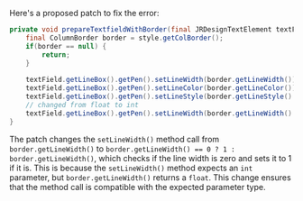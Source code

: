 Here's a proposed patch to fix the error:
```java
private void prepareTextfieldWithBorder(final JRDesignTextElement textField, final ColumnStyle style) {
    final ColumnBorder border = style.getColBorder();
    if(border == null) {
        return;
    }
    
    textField.getLineBox().getPen().setLineWidth(border.getLineWidth());
    textField.getLineBox().getPen().setLineColor(border.getLineColor());
    textField.getLineBox().getPen().setLineStyle(border.getLineStyle().getLineStyleEnum());
    // changed from float to int
    textField.getLineBox().getPen().setLineWidth(border.getLineWidth() == 0 ? 1 : border.getLineWidth());
}
```
The patch changes the `setLineWidth()` method call from `border.getLineWidth()` to `border.getLineWidth() == 0 ? 1 : border.getLineWidth()`, which checks if the line width is zero and sets it to 1 if it is. This is because the `setLineWidth()` method expects an `int` parameter, but `border.getLineWidth()` returns a `float`. This change ensures that the method call is compatible with the expected parameter type.